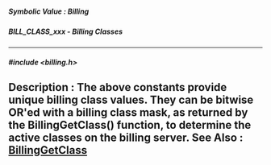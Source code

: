 ##### Symbolic Value : Billing
##### BILL_CLASS_xxx - Billing Classes
---
##### #include <billing.h>
**Description :**
The above constants provide unique billing class values.   They can be bitwise 
OR'ed with a billing class mask, as returned by the BillingGetClass() function, 
to determine the active classes on the billing server.
**See Also :**
[BillingGetClass](D:/md_files/BillingGetClass.md)
---

